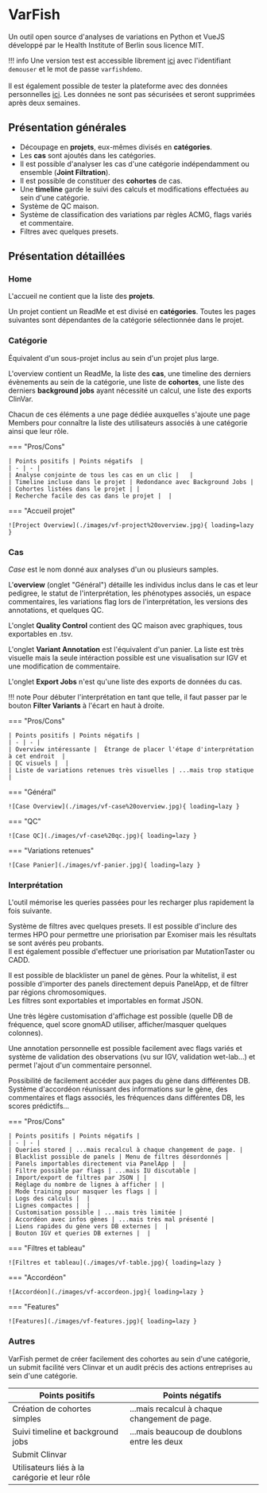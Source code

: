 # VarFish

Un outil open source d'analyses de variations en Python et VueJS développé par le Health Institute of Berlin sous licence MIT.

!!! info
Une version test est accessible librement [ici](https://varfish-demo.bihealth.org/) avec l'identifiant `demouser` et le mot de passe `varfishdemo`.<br><br>
Il est également possible de tester la plateforme avec des données personnelles [ici](https://varfish-kiosk.bihealth.org/). Les données ne sont pas sécurisées et seront supprimées après deux semaines.

## Présentation générales

- Découpage en **projets**, eux-mêmes divisés en **catégories**.
- Les **cas** sont ajoutés dans les catégories.
- Il est possible d'analyser les cas d'une catégorie indépendamment ou ensemble (**Joint Filtration**).
- Il est possible de constituer des **cohortes** de cas.
- Une **timeline** garde le suivi des calculs et modifications effectuées au sein d'une catégorie.
- Système de QC maison.
- Système de classification des variations par règles ACMG, flags variés et commentaire.
- Filtres avec quelques presets.

## Présentation détaillées

### Home

L'accueil ne contient que la liste des **projets**.

Un projet contient un ReadMe et est divisé en **catégories**. Toutes les pages suivantes sont dépendantes de la catégorie sélectionnée dans le projet.

### Catégorie

Équivalent d'un sous-projet inclus au sein d'un projet plus large.

L'overview contient un ReadMe, la liste des **cas**, une timeline des derniers évènements au sein de la catégorie, une liste de **cohortes**, une liste des derniers **background jobs** ayant nécessité un calcul, une liste des exports ClinVar.

Chacun de ces éléments a une page dédiée auxquelles s'ajoute une page Members pour connaître la liste des utilisateurs associés à une catégorie ainsi que leur rôle.

=== "Pros/Cons"

```
| Points positifs | Points négatifs  |
| - | - |
| Analyse conjointe de tous les cas en un clic |   |
| Timeline incluse dans le projet | Redondance avec Background Jobs |
| Cohortes listées dans le projet | |
| Recherche facile des cas dans le projet |  |
```

=== "Accueil projet"

```
![Project Overview](./images/vf-project%20overview.jpg){ loading=lazy }
```

### Cas

*Case* est le nom donné aux analyses d'un ou plusieurs samples.

L'**overview** (onglet "Général") détaille les individus inclus dans le cas et leur pedigree, le statut de l'interprétation, les phénotypes associés, un espace commentaires, les variations flag lors de l'interprétation, les versions des annotations, et quelques QC.

L'onglet **Quality Control** contient des QC maison avec graphiques, tous exportables en .tsv.

L'onglet **Variant Annotation** est l'équivalent d'un panier. La liste est très visuelle mais la seule intéraction possible est une visualisation sur IGV et une modification de commentaire.

L'onglet **Export Jobs** n'est qu'une liste des exports de données du cas.

!!! note
Pour débuter l'interprétation en tant que telle, il faut passer par le bouton **Filter Variants** à l'écart en haut à droite.

=== "Pros/Cons"

```
| Points positifs | Points négatifs |
| - | - |
| Overview intéressante |  Étrange de placer l'étape d'interprétation à cet endroit  |
| QC visuels |  |
| Liste de variations retenues très visuelles | ...mais trop statique |
```

=== "Général"

```
![Case Overview](./images/vf-case%20overview.jpg){ loading=lazy }
```

=== "QC"

```
![Case QC](./images/vf-case%20qc.jpg){ loading=lazy }
```

=== "Variations retenues"

```
![Case Panier](./images/vf-panier.jpg){ loading=lazy }
```

### Interprétation

L'outil mémorise les queries passées pour les recharger plus rapidement la fois suivante.

Système de filtres avec quelques presets. Il est possible d'inclure des termes HPO pour permettre une priorisation par Exomiser mais les résultats se sont avérés peu probants.<br>
Il est également possible d'effectuer une priorisation par MutationTaster ou CADD.

Il est possible de blacklister un panel de gènes. Pour la whitelist, il est possible d'importer des panels directement depuis PanelApp, et de filtrer par régions chromosomiques.<br>
Les filtres sont exportables et importables en format JSON.

Une très légère customisation d'affichage est possible (quelle DB de fréquence, quel score gnomAD utiliser, afficher/masquer quelques colonnes).

Une annotation personnelle est possible facilement avec flags variés et système de validation des observations (vu sur IGV, validation wet-lab...) et permet l'ajout d'un commentaire personnel.

Possibilité de facilement accéder aux pages du gène dans différentes DB.<br>
Système d'accordéon réunissant des informations sur le gène, des commentaires et flags associés, les fréquences dans différentes DB, les scores prédictifs...

=== "Pros/Cons"

```
| Points positifs | Points négatifs |
| - | - |
| Queries stored | ...mais recalcul à chaque changement de page. |
| Blacklist possible de panels | Menu de filtres désordonnés |
| Panels importables directement via PanelApp |  |
| Filtre possible par flags | ...mais IU discutable |
| Import/export de filtres par JSON | |
| Réglage du nombre de lignes à afficher | |
| Mode training pour masquer les flags | |
| Logs des calculs |  |
| Lignes compactes |  |
| Customisation possible | ...mais très limitée |
| Accordéon avec infos gènes | ...mais très mal présenté |
| Liens rapides du gène vers DB externes |  |
| Bouton IGV et queries DB externes |  |
```

=== "Filtres et tableau"

```
![Filtres et tableau](./images/vf-table.jpg){ loading=lazy }
```

=== "Accordéon"

```
![Accordéon](./images/vf-accordeon.jpg){ loading=lazy }
```

=== "Features"

```
![Features](./images/vf-features.jpg){ loading=lazy }
```

### Autres

VarFish permet de créer facilement des cohortes au sein d'une catégorie, un submit facilité vers Clinvar et un audit précis des actions entreprises au sein d'une catégorie.

| Points positifs | Points négatifs |
| - | - |
| Création de cohortes simples | ...mais recalcul à chaque changement de page. |
| Suivi timeline et background jobs | ...mais beaucoup de doublons entre les deux |
| Submit Clinvar |  |
| Utilisateurs liés à la carégorie et leur rôle | |
